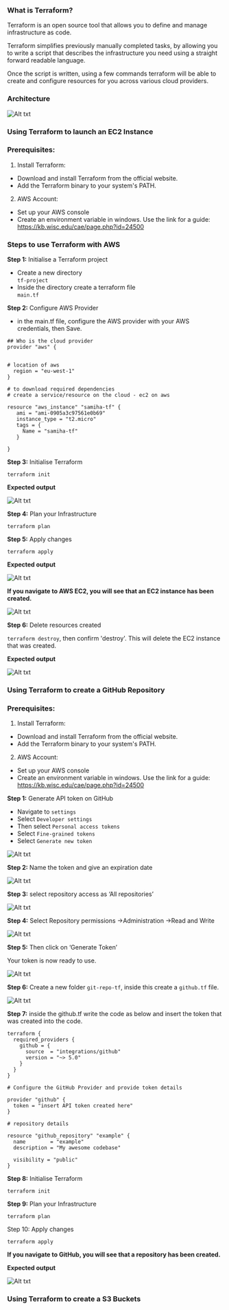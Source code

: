 ### What is Terraform?

Terraform is an open source tool that allows you to define and manage infrastructure as code.

Terraform simplifies previously manually completed tasks, by allowing you to write a script that describes the infrastructure you need using a straight forward readable language.

Once the script is written, using a few commands terraform will be able to create and configure resources for you across various cloud providers.

### Architecture

![Alt txt](images/diagram.png)


### Using Terraform to launch an EC2 Instance

### Prerequisites:

1. Install Terraform:
- Download and install Terraform from the official website.
- Add the Terraform binary to your system's PATH.

2. AWS Account:
- Set up your AWS console
- Create an environment variable in windows. Use the link for a guide: https://kb.wisc.edu/cae/page.php?id=24500

### Steps to use Terraform with AWS

**Step 1:** Initialise a Terraform project
- Create a new directory <br>
`tf-project`
- Inside the directory create a terraform file <br>
`main.tf`

**Step 2:** Configure AWS Provider
- in the main.tf file, configure the AWS provider with your AWS credentials, then Save. 

```
## Who is the cloud provider
provider "aws" {


# location of aws
  region = "eu-west-1"
}

# to download required dependencies
# create a service/resource on the cloud - ec2 on aws

resource "aws_instance" "samiha-tf" {
   ami = "ami-0905a3c97561e0b69"
   instance_type = "t2.micro"
   tags = {
     Name = "samiha-tf"
   }

}
```

**Step 3:** Initialise Terraform 

`terraform init`

**Expected output** 

![Alt txt](images/terraform.png)

**Step 4:** Plan your Infrastructure <br>

`terraform plan`

**Step 5:** Apply changes <br>

`terraform apply`

**Expected output** 

![Alt txt](images/apply.png)

**If you navigate to AWS EC2, you will see that an EC2 instance has been created.** 

![Alt txt](images/ec2.png)

**Step 6:** Delete resources created <br>

`terraform destroy`, then confirm 'destroy'. This will delete the EC2 instance that was created. 

**Expected output**

![Alt txt](images/destroy.png)

### Using Terraform to create a GitHub Repository

### Prerequisites:

1. Install Terraform:
- Download and install Terraform from the official website.
- Add the Terraform binary to your system's PATH.

2. AWS Account:
- Set up your AWS console
- Create an environment variable in windows. Use the link for a guide: https://kb.wisc.edu/cae/page.php?id=24500

**Step 1:** Generate API token on GitHub

- Navigate to `settings`
- Select `Developer settings`
- Then select `Personal access tokens`
- Select `Fine-grained tokens`
- Select `Generate new token`

![Alt txt](images/token.png)

**Step 2:** Name the token and give an expiration date

![Alt txt](images/token1.png)

**Step 3:** select repository access as ‘All repositories’

![Alt txt](images/token2.png)

**Step 4:** Select Repository permissions →Administration →Read and Write

![Alt txt](images/token3.png)

**Step 5:** Then click on ‘Generate Token’

Your token is now ready to use. 

![Alt txt](images/token4.png)

**Step 6:** Create a new folder `git-repo-tf`, inside this create a `github.tf` file.

![Alt txt](images/git.png)

**Step 7:** inside the github.tf write the code as below and insert the token that was created into the code.  

```
terraform {
  required_providers {
    github = {
      source  = "integrations/github"
      version = "~> 5.0"
    }
  }
}

# Configure the GitHub Provider and provide token details

provider "github" {
  token = "insert API token created here"
}

# repository details

resource "github_repository" "example" {
  name        = "example"
  description = "My awesome codebase"

  visibility = "public"
}

```

**Step 8:** Initialise Terraform 

`terraform init`

**Step 9:** Plan your Infrastructure <br>

`terraform plan`

Step 10: Apply changes <br>

`terraform apply`

**If you navigate to GitHub, you will see that a repository has been created.** 

**Expected output**

![Alt txt](images/code.png)

### Using Terraform to create a S3 Buckets